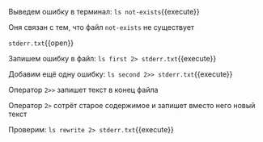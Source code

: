 Выведем ошибку в терминал:
`ls not-exists`{{execute}}

Оня связан с тем, что файл `not-exists` не существует

`stderr.txt`{{open}}

Запишем ошибку в файл:
`ls first 2> stderr.txt`{{execute}}

Добавим ещё одну ошибку:
`ls second 2>> stderr.txt`{{execute}}

Оператор `2>>` запишет текст в конец файла

Оператор `2>` сотрёт старое содержимое и запишет вместо него новый текст

Проверим:
`ls rewrite 2> stderr.txt`{{execute}}